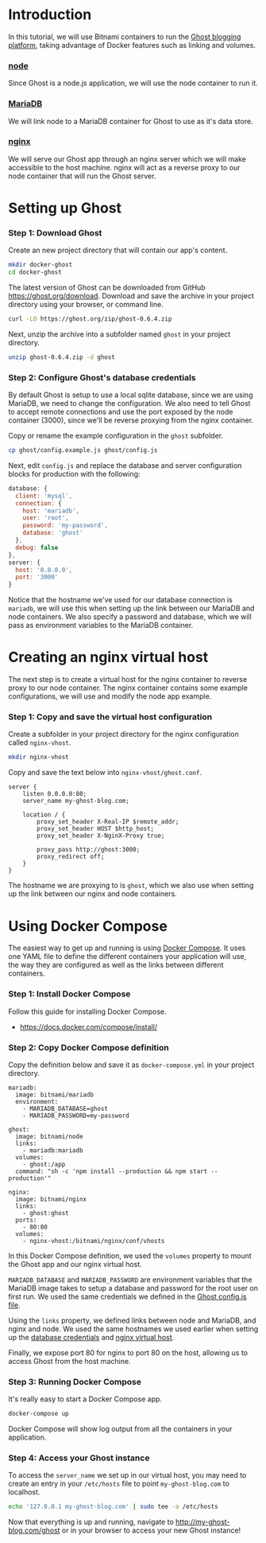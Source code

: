 # Introduction

In this tutorial, we will use Bitnami containers to run the
<a href="https://ghost.org" target="_blank">Ghost blogging platform</a>, taking advantage of Docker
features such as linking and volumes.

### [node](https://github.com/bitnami/bitnami-docker-node)

Since Ghost is a node.js application, we will use the node container to run it.

### [MariaDB](https://github.com/bitnami/bitnami-docker-mariadb)

We will link node to a MariaDB container for Ghost to use as it's data store.

### [nginx](https://github.com/bitnami/bitnami-docker-nginx)

We will serve our Ghost app through an nginx server which we will make accessible to the host
machine. nginx will act as a reverse proxy to our node container that will run the Ghost server.

# Setting up Ghost

### Step 1: Download Ghost

Create an new project directory that will contain our app's content.

```bash
mkdir docker-ghost
cd docker-ghost
```

The latest version of Ghost can be downloaded from GitHub
<a href="https://ghost.org/download" target="_blank">https://ghost.org/download</a>.
Download and save the archive in your project directory using your browser, or command line.

```bash
curl -LO https://ghost.org/zip/ghost-0.6.4.zip
```

Next, unzip the archive into a subfolder named `ghost` in your project directory.

```bash
unzip ghost-0.6.4.zip -d ghost
```

### Step 2: Configure Ghost's database credentials

By default Ghost is setup to use a local sqlite database, since we are using MariaDB, we need to
change the configuration. We also need to tell Ghost to accept remote connections and use the port
exposed by the node container (3000), since we'll be reverse proxying from the nginx container.

Copy or rename the example configuration in the `ghost` subfolder.

```bash
cp ghost/config.example.js ghost/config.js
```

Next, edit `config.js` and replace the database and server configuration blocks for production with
the following:

```js
database: {
  client: 'mysql',
  connection: {
    host: 'mariadb',
    user: 'root',
    password: 'my-password',
    database: 'ghost'
  },
  debug: false
},
server: {
  host: '0.0.0.0',
  port: '3000'
}
```

Notice that the hostname we've used for our database connection is `mariadb`, we will use this when
setting up the link between our MariaDB and node containers. We also specify a password and
database, which we will pass as environment variables to the MariaDB container.

# Creating an nginx virtual host

The next step is to create a virtual host for the nginx container to reverse proxy to our node
container. The nginx container contains some example configurations, we will use and modify the node
app example.

### Step 1: Copy and save the virtual host configuration

Create a subfolder in your project directory for the nginx configuration called `nginx-vhost`.

```bash
mkdir nginx-vhost
```

Copy and save the text below into `nginx-vhost/ghost.conf`.

```nginx
server {
    listen 0.0.0.0:80;
    server_name my-ghost-blog.com;

    location / {
        proxy_set_header X-Real-IP $remote_addr;
        proxy_set_header HOST $http_host;
        proxy_set_header X-NginX-Proxy true;

        proxy_pass http://ghost:3000;
        proxy_redirect off;
    }
}
```

The hostname we are proxying to is `ghost`, which we also use when setting up the link between our
nginx and node containers.

# Using Docker Compose

The easiest way to get up and running is using
<a href="https://docs.docker.com/compose/" target="_blank">Docker Compose</a>. It uses one YAML file
to define the different containers your application will use, the way they are configured as well
as the links between different containers.

### Step 1: Install Docker Compose

Follow this guide for installing Docker Compose.

- <a href="https://docs.docker.com/compose/install/" target="_blank">https://docs.docker.com/compose/install/</a>

### Step 2: Copy Docker Compose definition

Copy the definition below and save it as `docker-compose.yml` in your project directory.

```less
mariadb:
  image: bitnami/mariadb
  environment:
    - MARIADB_DATABASE=ghost
    - MARIADB_PASSWORD=my-password

ghost:
  image: bitnami/node
  links:
    - mariadb:mariadb
  volumes:
    - ghost:/app
  command: "sh -c 'npm install --production && npm start --production'"

nginx:
  image: bitnami/nginx
  links:
    - ghost:ghost
  ports:
    - 80:80
  volumes:
    - nginx-vhost:/bitnami/nginx/conf/vhosts
```

In this Docker Compose definition, we used the `volumes` property to mount the Ghost app and
our nginx virtual host.

`MARIADB_DATABASE` and `MARIADB_PASSWORD` are environment variables that the MariaDB image takes to
setup a database and password for the root user on first run. We used the same credentials we
defined in the [Ghost config.js file](#step-2-configure-ghosts-database-credentials).

Using the `links` property, we defined links between node and MariaDB, and nginx and node. We used
the same hostnames we used earlier when setting up the
[database credentials](#step-2-configure-ghosts-database-credentials) and
[nginx virtual host](#step-1-copy-and-save-the-virtual-host-configuration).

Finally, we expose port 80 for nginx to port 80 on the host, allowing us to access Ghost from the
host machine.

### Step 3: Running Docker Compose

It's really easy to start a Docker Compose app.

```bash
docker-compose up
```

Docker Compose will show log output from all the containers in your application.

### Step 4: Access your Ghost instance

To access the `server_name` we set up in our virtual host, you may need to create an entry in your
`/etc/hosts` file to point `my-ghost-blog.com` to localhost.

```bash
echo '127.0.0.1 my-ghost-blog.com' | sudo tee -a /etc/hosts
```

Now that everything is up and running, navigate to
<a href="http://my-ghost-blog.com/ghost" target="_blank">http://my-ghost-blog.com/ghost</a> or in
your browser to access your new Ghost instance!
